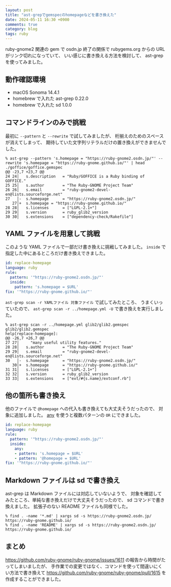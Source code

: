 ```yaml
---
layout: post
title: "ast-grepでgemspecのhomepageなどを書き換えた"
date: 2024-05-11 16:30 +0900
comments: true
category: blog
tags: ruby
---
```

ruby-gnome2 関連の gem で osdn.jp 終了の関係で rubygems.org からの URL がリンク切れになっていて、
いい感じに書き換える方法を検討して、
ast-grep を使ってみました。

<!--more-->

## 動作確認環境

- macOS Sonoma 14.4.1
- homebrew で入れた ast-grep 0.22.0
- homebrew で入れた sd 1.0.0

## コマンドラインのみで挑戦

最初に `--pattern` と `--rewrite` で試してみましたが、
桁揃えのためのスペースが消えてしまって、
期待していた文字列リテラルだけの置き換えができませんでした。

```console
% ast-grep --pattern 's.homepage = "https://ruby-gnome2.osdn.jp/"' --rewrite 's.homepage = "https://ruby-gnome.github.io/"' | head
./goffice/goffice.gemspec
@@ -23,7 +23,7 @@
24 24│   s.description   = "Ruby/GOFFICE is a Ruby binding of GOFFICE."
25 25│   s.author        = "The Ruby-GNOME Project Team"
26 26│   s.email         = "ruby-gnome2-devel-en@lists.sourceforge.net"
27   │-  s.homepage      = "https://ruby-gnome2.osdn.jp/"
   27│+  s.homepage = "https://ruby-gnome.github.io/"
28 28│   s.licenses      = ["LGPL-2.1+"]
29 29│   s.version       = ruby_glib2_version
30 30│   s.extensions    = ["dependency-check/Rakefile"]
```

## YAML ファイルを用意して挑戦

このような YAML ファイルで一部だけ書き換えに挑戦してみました。
`inside` で指定した中にあるところだけ書き換えできました。

```yaml
id: replace-homepage
language: ruby
rule:
  pattern: '"https://ruby-gnome2.osdn.jp/"'
  inside:
    pattern: 's.homepage = $URL'
fix: '"https://ruby-gnome.github.io/"'
```

`ast-grep scan -r YAMLファイル 対象ファイル` で試してみたところ、
うまくいっていたので、
`ast-grep scan -r ../homepage.yml -U`
で書き換えを実行しました。

```console
% ast-grep scan -r ../homepage.yml glib2/glib2.gemspec
glib2/glib2.gemspec
help[replace-homepage]:
@@ -26,7 +26,7 @@
27 27│     "many useful utility features."
28 28│   s.author        = "The Ruby-GNOME Project Team"
29 29│   s.email         = "ruby-gnome2-devel-en@lists.sourceforge.net"
30   │-  s.homepage      = "https://ruby-gnome2.osdn.jp/"
   30│+  s.homepage      = "https://ruby-gnome.github.io/"
31 31│   s.licenses      = ["LGPL-2.1+"]
32 32│   s.version       = ruby_glib2_version
33 33│   s.extensions    = ["ext/#{s.name}/extconf.rb"]
```

## 他の箇所も書き換え

他のファイルで `@homepage` への代入も書き換えても大丈夫そうだったので、
対象に追加しました。
[any](https://ast-grep.github.io/guide/rule-config/composite-rule.html#any) を使うと複数パターンの `OR` にできました。

```yaml
id: replace-homepage
language: ruby
rule:
  pattern: '"https://ruby-gnome2.osdn.jp/"'
  inside:
    any:
    - pattern: 's.homepage = $URL'
    - pattern: '@homepage = $URL'
fix: '"https://ruby-gnome.github.io/"'
```

## Markdown ファイルは sd で書き換え

ast-grep は Markdown ファイルには対応していないようで、
対象を確認してみたところ、単純な書き換えだけで大丈夫そうだったので、
sd コマンドで書き換えました。
拡張子のない README ファイルも同様でした。

```console
% find . -name '*.md' | xargs sd -s https://ruby-gnome2.osdn.jp/ https://ruby-gnome.github.io/
% find . -name 'README' | xargs sd -s https://ruby-gnome2.osdn.jp/ https://ruby-gnome.github.io/
```

## まとめ

<https://github.com/ruby-gnome/ruby-gnome/issues/1611> の報告から時間がたってしまいましたが、
手作業での変更ではなく、コマンドを使って間違いにくい方法で書き換えて
<https://github.com/ruby-gnome/ruby-gnome/pull/1615> を作成することができました。
